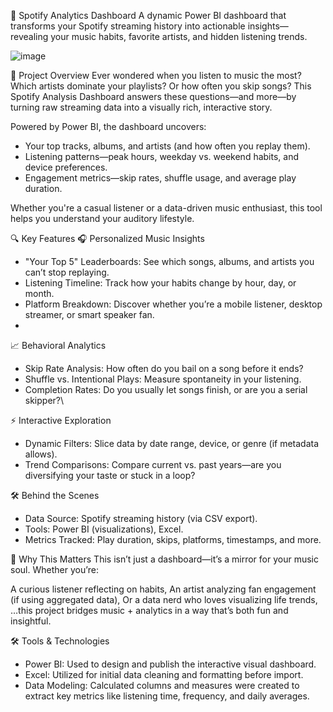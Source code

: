 🎵 Spotify Analytics Dashboard
A dynamic Power BI dashboard that transforms your Spotify streaming history into actionable insights—revealing your music habits, favorite artists, and hidden listening trends.

![image](https://github.com/user-attachments/assets/7f0faaa5-1091-4dfc-b2a2-ffc94614596b)


🌟 Project Overview
Ever wondered when you listen to music the most? Which artists dominate your playlists? Or how often you skip songs? 
This Spotify Analysis Dashboard answers these questions—and more—by turning raw streaming data into a visually rich, interactive story.

Powered by Power BI, the dashboard uncovers:

- Your top tracks, albums, and artists (and how often you replay them).
- Listening patterns—peak hours, weekday vs. weekend habits, and device preferences.
- Engagement metrics—skip rates, shuffle usage, and average play duration.

Whether you're a casual listener or a data-driven music enthusiast, this tool helps you understand your auditory lifestyle.

🔍 Key Features
🎧 Personalized Music Insights
- "Your Top 5" Leaderboards: See which songs, albums, and artists you can’t stop replaying.
- Listening Timeline: Track how your habits change by hour, day, or month.
- Platform Breakdown: Discover whether you’re a mobile listener, desktop streamer, or smart speaker fan.
- 
📈 Behavioral Analytics
- Skip Rate Analysis: How often do you bail on a song before it ends?
- Shuffle vs. Intentional Plays: Measure spontaneity in your listening.
- Completion Rates: Do you usually let songs finish, or are you a serial skipper?\
  
⚡ Interactive Exploration
- Dynamic Filters: Slice data by date range, device, or genre (if metadata allows).
- Trend Comparisons: Compare current vs. past years—are you diversifying your taste or stuck in a loop?


🛠️ Behind the Scenes
- Data Source: Spotify streaming history (via CSV export).
- Tools: Power BI (visualizations), Excel.
- Metrics Tracked: Play duration, skips, platforms, timestamps, and more.

  
🎯 Why This Matters
This isn’t just a dashboard—it’s a mirror for your music soul. Whether you’re:

A curious listener reflecting on habits,
An artist analyzing fan engagement (if using aggregated data),
Or a data nerd who loves visualizing life trends,
…this project bridges music + analytics in a way that’s both fun and insightful.

🛠️ Tools & Technologies
- Power BI: Used to design and publish the interactive visual dashboard.
- Excel: Utilized for initial data cleaning and formatting before import.
- Data Modeling: Calculated columns and measures were created to extract key metrics like listening time, frequency, and daily averages.
